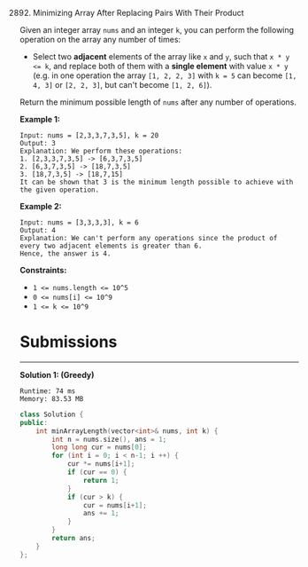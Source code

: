 2892. Minimizing Array After Replacing Pairs With Their Product

Given an integer array `nums` and an integer `k`, you can perform the following operation on the array any number of times:

* Select two **adjacent** elements of the array like `x` and `y`, such that `x * y <= k`, and replace both of them with a **single element** with value `x * y` (e.g. in one operation the array `[1, 2, 2, 3]` with `k = 5` can become `[1, 4, 3]` or `[2, 2, 3]`, but can't become `[1, 2, 6]`).

Return the minimum possible length of `nums` after any number of operations.

 

**Example 1:**
```
Input: nums = [2,3,3,7,3,5], k = 20
Output: 3
Explanation: We perform these operations:
1. [2,3,3,7,3,5] -> [6,3,7,3,5]
2. [6,3,7,3,5] -> [18,7,3,5]
3. [18,7,3,5] -> [18,7,15]
It can be shown that 3 is the minimum length possible to achieve with the given operation.
```

**Example 2:**
```
Input: nums = [3,3,3,3], k = 6
Output: 4
Explanation: We can't perform any operations since the product of every two adjacent elements is greater than 6.
Hence, the answer is 4.
```

**Constraints:**

* `1 <= nums.length <= 10^5`
* `0 <= nums[i] <= 10^9`
* `1 <= k <= 10^9`

# Submissions
---
**Solution 1: (Greedy)**
```
Runtime: 74 ms
Memory: 83.53 MB
```
```c++
class Solution {
public:
    int minArrayLength(vector<int>& nums, int k) {
        int n = nums.size(), ans = 1;
        long long cur = nums[0];
        for (int i = 0; i < n-1; i ++) {
            cur *= nums[i+1];
            if (cur == 0) {
                return 1;
            }
            if (cur > k) {
                cur = nums[i+1];
                ans += 1;
            }
        }
        return ans;
    }
};
```
